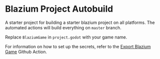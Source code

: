 # Blazium Project Autobuild

A starter project for building a starter blazium project on all platforms. The automated actions will build everything on `master` branch.

Replace `BlaziumGame` in `project.godot` with your game name.

For information on how to set up the secrets, refer to the [Export Blazium Game](https://github.com/blazium-engine/export-blazium-game) Github Action.

